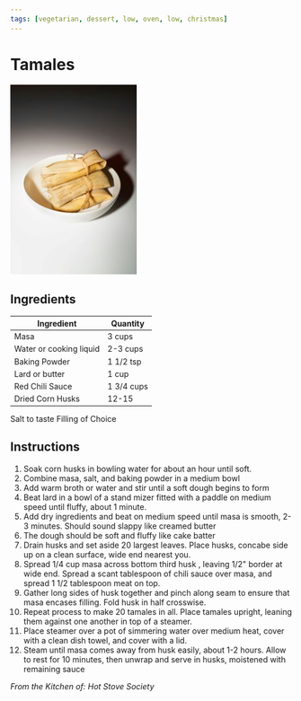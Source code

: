 ```yaml
---
tags: [vegetarian, dessert, low, oven, low, christmas]
---
```


# Tamales

![Recipe Image](../../public/assets/tamales.jpg)

## Ingredients

| Ingredient | Quantity |
|------------|----------|
|Masa | 3 cups |
|Water or cooking liquid | 2-3 cups |
|Baking Powder | 1 1/2 tsp |
|Lard or butter | 1 cup|
|Red Chili Sauce | 1 3/4 cups |
|Dried Corn Husks | 12-15 |
Salt to taste
Filling of Choice

## Instructions

1. Soak corn husks in bowling water for about an hour until soft.
2. Combine masa, salt, and baking powder in a medium bowl
3. Add warm broth or water and stir until a soft dough begins to form
4. Beat lard in a bowl of a stand mizer fitted with a paddle on medium speed until fluffy, about 1 minute.
5. Add dry ingredients and beat on medium speed until masa is smooth, 2-3 minutes. Should sound slappy like creamed butter
6. The dough should be soft and fluffy like cake batter
7. Drain husks and set aside 20 largest leaves.  Place husks, concabe side up on a clean surface, wide end nearest you.
8. Spread 1/4 cup masa across bottom third husk , leaving 1/2" border at wide end.  Spread a scant tablespoon of chili sauce over masa, and spread 1 1/2 tablespoon meat on top.
9. Gather long sides of husk together and pinch along seam to ensure that masa encases filling.  Fold husk in half crosswise.
10. Repeat process to make 20 tamales in all.  Place tamales upright, leaning them against one another in top of a steamer.
11. Place steamer over a pot of simmering water over medium heat, cover with a clean dish towel, and cover with a lid.
12. Steam until masa comes away from husk easily, about 1-2 hours. Allow to rest for 10 minutes, then unwrap and serve in husks, moistened with remaining sauce

*From the Kitchen of: Hot Stove Society*



